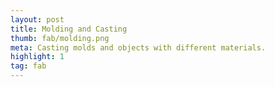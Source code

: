 ```yaml
---
layout: post
title: Molding and Casting
thumb: fab/molding.png
meta: Casting molds and objects with different materials.  
highlight: 1
tag: fab
---
```


